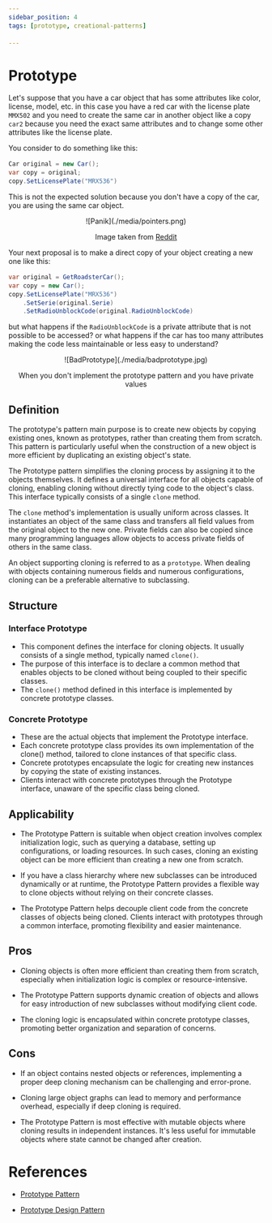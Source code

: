 ```yaml
---
sidebar_position: 4
tags: [prototype, creational-patterns]

---
```


# Prototype

Let's suppose that you have a car object that has some attributes like color, license, model, etc. in this case you have a red car with the license plate `MMX502` and you need to create the same car in another object like a copy `car2` because you need the exact same attributes and to change some other attributes like the license plate.

You consider to do something like this:

```csharp
Car original = new Car();
var copy = original;
copy.SetLicensePlate("MRX536")
```

This is not the expected solution because you don't have a copy of the car, you are using the same car object.

<div align="center">
  ![Panik](./media/pointers.png)
  <p>Image taken from <a href="https://www.reddit.com/media?url=https%3A%2F%2Fi.redd.it%2Fr01sq96mnz691.jpg">Reddit</a></p>
</div>

Your next proposal is to make a direct copy of your object creating a new one like this:

```csharp
var original = GetRoadsterCar();
var copy = new Car();
copy.SetLicensePlate("MRX536")
    .SetSerie(original.Serie)
    .SetRadioUnblockCode(original.RadioUnblockCode)
```
but what happens if the `RadioUnblockCode` is a private attribute that is not possible to be accessed? 
or what happens if the car has too many attributes making the code less maintainable or less easy to understand?

<div align="center">
  ![BadPrototype](./media/badprototype.jpg)
  <p>When you don't implement the prototype pattern and you have private values</p>
</div>

## Definition

The prototype's pattern main purpose is to create new objects by copying existing ones, known as prototypes, 
rather than creating them from scratch. This pattern is particularly useful when the construction of a 
new object is more efficient by duplicating an existing object's state.

The Prototype pattern simplifies the cloning process by assigning it to the objects themselves. 
It defines a universal interface for all objects capable of cloning, enabling cloning without 
directly tying code to the object's class. This interface typically consists of a single `clone` method.

The `clone` method's implementation is usually uniform across classes. It instantiates an object 
of the same class and transfers all field values from the original object to the new one. 
Private fields can also be copied since many programming languages allow objects to access 
private fields of others in the same class.

An object supporting cloning is referred to as a `prototype`. When dealing with objects containing numerous fields
and numerous configurations, cloning can be a preferable alternative to subclassing.

## Structure

### Interface Prototype

* This component defines the interface for cloning objects. It usually consists of a single method, typically named `clone()`.
* The purpose of this interface is to declare a common method that enables objects to be cloned without being coupled to their specific classes.
* The `clone()` method defined in this interface is implemented by concrete prototype classes.

### Concrete Prototype

* These are the actual objects that implement the Prototype interface.
* Each concrete prototype class provides its own implementation of the clone() method, tailored to clone instances of that specific class.
* Concrete prototypes encapsulate the logic for creating new instances by copying the state of existing instances.
* Clients interact with concrete prototypes through the Prototype interface, unaware of the specific class being cloned.

## Applicability

* The Prototype Pattern is suitable when object creation involves complex initialization logic, such as querying a database, 
setting up configurations, or loading resources. In such cases, cloning an existing object can be more efficient than creating a new one from scratch.

* If you have a class hierarchy where new subclasses can be introduced dynamically or at runtime, the Prototype Pattern provides 
a flexible way to clone objects without relying on their concrete classes.

* The Prototype Pattern helps decouple client code from the concrete classes of objects being cloned. Clients interact with 
prototypes through a common interface, promoting flexibility and easier maintenance.

## Pros

* Cloning objects is often more efficient than creating them from scratch, especially when initialization logic is complex or resource-intensive.

* The Prototype Pattern supports dynamic creation of objects and allows for easy introduction of new subclasses without modifying client code.

* The cloning logic is encapsulated within concrete prototype classes, promoting better organization and separation of concerns.

## Cons

* If an object contains nested objects or references, implementing a proper deep cloning mechanism can be challenging and error-prone.

* Cloning large object graphs can lead to memory and performance overhead, especially if deep cloning is required.

* The Prototype Pattern is most effective with mutable objects where cloning results in independent instances. 
It's less useful for immutable objects where state cannot be changed after creation.

# References

* [Prototype Pattern](https://refactoring.guru/design-patterns/prototype)

* [Prototype Design Pattern](https://www.geeksforgeeks.org/prototype-design-pattern/)